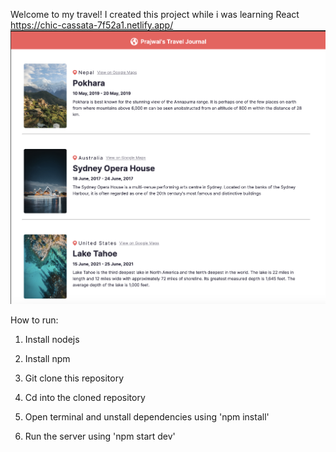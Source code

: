 Welcome to my travel! I created this project while i was learning React
https://chic-cassata-7f52a1.netlify.app/
![Sample Output](https://github.com/prajwl-dh/my-travel-journal/blob/main/prajwal's%20travel%20journal%20ss.png)

How to run:
1. Install nodejs

2. Install npm

3. Git clone this repository

4. Cd into the cloned repository

5. Open terminal and unstall dependencies using 'npm install'

6. Run the server using 'npm start dev'